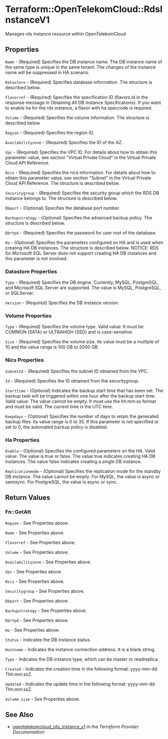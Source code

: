 # Terraform::OpenTelekomCloud::RdsInstanceV1

Manages rds instance resource within OpenTelekomCloud

## Properties

`Name` - (Required) Specifies the DB instance name. The DB instance name of the same type is unique in the same tenant. The changes of the instance name will be suppressed in HA scenario.

`Datastore` - (Required) Specifies database information. The structure is described below.

`Flavorref` - (Required) Specifies the specification ID (flavors.id in the response message in Obtaining All DB Instance Specifications). If you want to enable ha for the rds instance, a flavor with ha speccode is required.

`Volume` - (Required) Specifies the volume information. The structure is described below.

`Region` - (Required) Specifies the region ID.

`Availabilityzone` - (Required) Specifies the ID of the AZ.

`Vpc` - (Required) Specifies the VPC ID. For details about how to obtain this parameter value, see section "Virtual Private Cloud" in the Virtual Private Cloud API Reference.

`Nics` - (Required) Specifies the nics information. For details about how to obtain this parameter value, see section "Subnet" in the Virtual Private Cloud API Reference. The structure is described below.

`Securitygroup` - (Required) Specifies the security group which the RDS DB instance belongs to. The structure is described below.

`Dbport` - (Optional) Specifies the database port number.

`Backupstrategy` - (Optional) Specifies the advanced backup policy. The structure is described below.

`Dbrtpd` - (Required) Specifies the password for user root of the database.

`Ha` - (Optional) Specifies the parameters configured on HA and is used when creating HA DB instances. The structure is described below. NOTICE: RDS for Microsoft SQL Server does not support creating HA DB instances and this parameter is not involved.

### Datastore Properties

`Type` - (Required) Specifies the DB engine. Currently, MySQL, PostgreSQL, and Microsoft SQL Server are supported. The value is MySQL, PostgreSQL, or SQLServer.

`Version` - (Required) Specifies the DB instance version.

### Volume Properties

`Type` - (Required) Specifies the volume type. Valid value: It must be COMMON (SATA) or ULTRAHIGH (SSD) and is case-sensitive.

`Size` - (Required) Specifies the volume size. Its value must be a multiple of 10 and the value range is 100 GB to 2000 GB.

### Nics Properties

`SubnetId` - (Required) Specifies the subnet ID obtained from the VPC.

`Id` - (Required) Specifies the ID obtained from the securitygroup.

`Starttime` - (Optional) Indicates the backup start time that has been set. The backup task will be triggered within one hour after the backup start time. Valid value: The value cannot be empty. It must use the hh:mm:ss format and must be valid. The current time is the UTC time.

`Keepdays` - (Optional) Specifies the number of days to retain the generated backup files. Its value range is 0 to 35. If this parameter is not specified or set to 0, the automated backup policy is disabled.

### Ha Properties

`Enable` - (Optional) Specifies the configured parameters on the HA. Valid value: The value is true or false. The value true indicates creating HA DB instances. The value false indicates creating a single DB instance.

`Replicationmode` - (Optional) Specifies the replication mode for the standby DB instance. The value cannot be empty. For MySQL, the value is async or semisync. For PostgreSQL, the value is async or sync.


## Return Values

### Fn::GetAtt

`Region` - See Properties above.

`Name` - See Properties above.

`Flavorref` - See Properties above.

`Volume` - See Properties above.

`Availabilityzone` - See Properties above.

`Vpc` - See Properties above.

`Nics` - See Properties above.

`Securitygroup` - See Properties above.

`Dbport` - See Properties above.

`Backupstrategy` - See Properties above.

`Dbrtpd` - See Properties above.

`Ha` - See Properties above.

`Status` - Indicates the DB instance status.

`Hostname` - Indicates the instance connection address. It is a blank string.

`Type` - Indicates the DB instance type, which can be master or readreplica.

`Created` - Indicates the creation time in the following format: yyyy-mm-dd Thh:mm:ssZ.

`Updated` - Indicates the update time in the following format: yyyy-mm-dd Thh:mm:ssZ.

`Volume.size` - See Properties above.

## See Also

* [opentelekomcloud_rds_instance_v1](https://www.terraform.io/docs/providers/opentelekomcloud/r/rds_instance_v1.html) in the _Terraform Provider Documentation_